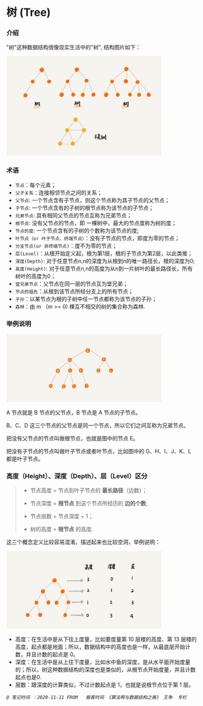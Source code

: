 # 树 (Tree)

### 介绍

"树"这种数据结构很像现实生活中的"树", 结构图片如下：

<img src="../Resources1/30.jpg" alt="Figure" style="zoom:40%;" />

### 术语

- `节点`：每个元素；
- `父子关系`：连接相邻节点之间的关系；
- `父节点`: 一个节点含有子节点，则这个节点称为其子节点的父节点；
- `子节点`: 一个节点含有的子树的根节点称为该节点的子节点；
- `兄弟节点`: 具有相同父节点的节点互称为兄弟节点；
- `根节点`: 没有父节点的节点，即 一棵树中，最大的节点度称为树的度；
- `节点的度`: 一个节点含有的子树的个数称为该节点的度;
- `叶节点（or 叶子节点、终端节点）`：没有子节点的节点，即度为零的节点；
- `分支节点(or 非终端节点)`：度不为零的节点；
- `层(Level)`：从根开始定义起，根为第1层，根的子节点为第2层，以此类推；
- `深度(Depth)`: 对于任意节点n,n的深度为从根到n的唯一路径长，根的深度为0;
- `高度(Height)`: 对于任意节点n,n的高度为从n到一片树叶的最长路径长，所有树叶的高度为0；
- `堂兄弟节点`：父节点在同一层的节点互为堂兄弟；
- `节点的祖先`：从根到该节点所经分支上的所有节点；
- `子孙`：以某节点为根的子树中任一节点都称为该节点的子孙；
- `森林`：由 m （m >= 0) 棵互不相交的树的集合称为森林.

### 举例说明

<img src="../Resources1/31.jpg" alt="Figure" style="zoom:40%;" />

A 节点就是 B 节点的父节点，B 节点是 A 节点的子节点。

B、C、D 这三个节点的父节点是同一个节点，所以它们之间互称为兄弟节点。

把没有父节点的节点叫做根节点，也就是图中的节点 E。

把没有子节点的节点叫做叶子节点或者叶节点，比如图中的 G、H、I、J、K、L 都是叶子节点。

### 高度（Height）、深度（Depth）、层（Level）区分



>- 节点高度 = 节点到叶子节点的 **最长路径**（边数）；
>
>- 节点深度 = **根节点** 到这个节点所经历的 **边的个数**;
>
>- 节点层数 = 节点深度 + 1；
>- 树的高度 = **根节点** 的高度.

这三个概念定义比较容易混淆，描述起来也比较空洞，举例说明：

<img src="../Resources1/32.jpg" alt="Figure" style="zoom:40%;" />

- 高度：在生活中是从下往上度量，比如要度量第 10 层楼的高度、第 13 层楼的高度，起点都是地面；所以，数据结构中的高度也是一样，从最底层开始计数，并且计数的起点是 0。
- 深度：在生活中是从上往下度量，比如水中鱼的深度，是从水平面开始度量的；所以，树这种数据结构的深度也是类似的，从根节点开始度量，并且计数起点也是0.
- 层数：跟深度的计算类似，不过计数起点是 1，也就是说根节点位于第 1 层。

*`@ 笔记时间 ：2020-11-11 FROM	极客时间 《算法啊与数据结构之美》 王争  专栏`* 